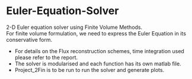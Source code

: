 # Euler-Equation-Solver
2-D Euler equation solver using Finite Volume Methods.  
For finite volume formulation, we need to express the Euler Equation in its conservative form.  
* For details on the Flux reconstruction schemes, time integration used please refer to the report.  
* The solver is modularised and each function has its own matlab file. 
* Project_2Fin is to be run to run the solver and generate plots.
